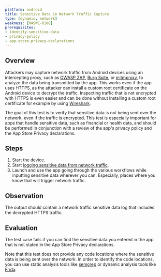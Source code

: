 ```yaml
---
platform: android
title: Sensitive Data in Network Traffic Capture
type: [dynamic, network]
weakness: [MASWE-0108]
prerequisites:
- identify-sensitive-data
- privacy-policy
- app-store-privacy-declarations
---
```


## Overview

Attackers may capture network traffic from Android devices using an intercepting proxy, such as [OWASP ZAP](/MASTG/tools/network/MASTG-TOOL-0079), [Burp Suite](/MASTG/tools/network/MASTG-TOOL-0077), or [mitmproxy](/MASTG/tools/network/MASTG-TOOL-0097), to analyze the data being transmitted by the app. This works even if the app uses HTTPS, as the attacker can install a custom root certificate on the Android device to decrypt the traffic. Inspecting traffic that is not encrypted with HTTPS is even easier and can be done without installing a custom root certificate for example by using [Wireshark](/MASTG/tools/network/MASTG-TOOL-0081).

The goal of this test is to verify that sensitive data is not being sent over the network, even if the traffic is encrypted. This test is especially important for apps that handle sensitive data, such as financial or health data, and should be performed in conjunction with a review of the app's privacy policy and the App Store Privacy declarations.

## Steps

1. Start the device.
2. Start [logging sensitive data from network traffic](/MASTG/techniques/android/MASTG-TECH-0100).
3. Launch and use the app going through the various workflows while inputting sensitive data wherever you can. Especially, places where you know that will trigger network traffic.

## Observation

The output should contain a network traffic sensitive data log that includes the decrypted HTTPS traffic.

## Evaluation

The test case fails if you can find the sensitive data you entered in the app that is not stated in the App Store Privacy declarations.

Note that this test does not provide any code locations where the sensitive data is being sent over the network. In order to identify the code locations, you can use static analysis tools like [semgrep](https://semgrep.dev/) or dynamic analysis tools like [Frida](/MASTG/tools/generic/MASTG-TOOL-0031).
